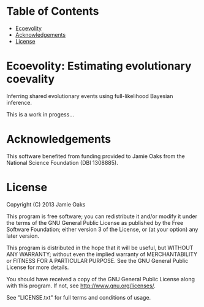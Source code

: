 Table of Contents
=================

 -  [Ecoevolity](#ecoevolity:estimatingevolutionarycoevality)
 -  [Acknowledgements](#acknowledgements)
 -  [License](#license)

Ecoevolity: Estimating evolutionary coevality
=============================================

Inferring shared evolutionary events using full-likelihood Bayesian inference.

This is a work in progess...

Acknowledgements
================

This software benefited from funding provided to Jamie Oaks from the National
Science Foundation (DBI 1308885).

License
=======

Copyright (C) 2013 Jamie Oaks

This program is free software; you can redistribute it and/or modify
it under the terms of the GNU General Public License as published by
the Free Software Foundation; either version 3 of the License, or
(at your option) any later version.

This program is distributed in the hope that it will be useful,
but WITHOUT ANY WARRANTY; without even the implied warranty of
MERCHANTABILITY or FITNESS FOR A PARTICULAR PURPOSE.  See the
GNU General Public License for more details.

You should have received a copy of the GNU General Public License along
with this program. If not, see <http://www.gnu.org/licenses/>.

See "LICENSE.txt" for full terms and conditions of usage.
